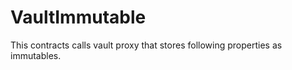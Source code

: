 # VaultImmutable





This contracts calls vault proxy that stores following      properties as immutables. 





